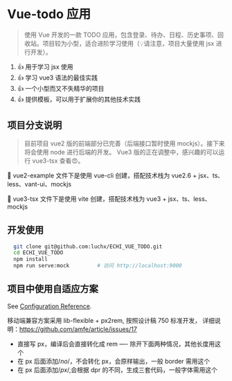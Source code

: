 # Vue-todo 应用

> 使用 Vue 开发的一款 TODO 应用，包含登录、待办、日程、历史事项、回收站。项目较为小型，适合进阶学习使用（💡请注意，项目大量使用 jsx 进行开发）。

1. 👍 用于学习 jsx 使用
2. 👍 学习 vue3 语法的最佳实践
3. 👍 一个小型而又不失精华的项目
4. 👍 提供模板，可以用于扩展你的其他技术实践

## 项目分支说明

> 目前项目 vue2 版的前端部分已完善（后端接口暂时使用 mockjs）。接下来将会使用 node 进行后端的开发。
> Vue3 版的正在调整中，感兴趣的可以运行 vue3-tsx 查看😍。

🍂 vue2-example 文件下是使用 vue-cli 创建，搭配技术栈为 vue2.6 + jsx、ts、less、vant-ui、mockjs

🚀 vue3-tsx 文件下是使用 vite 创建，搭配技术栈为 vue3 + jsx、ts、less、mockjs

## 开发使用

```bash
  git clone git@github.com:luchx/ECHI_VUE_TODO.git
  cd ECHI_VUE_TODO
  npm install
  npm run serve:mock         # 访问 http://localhost:9000
```

## 项目中使用自适应方案

See [Configuration Reference](https://cli.vuejs.org/config/).

移动端兼容方案采用 lib-flexible + px2rem, 按照设计稿 750 标准开发， 详细说明：<https://github.com/amfe/article/issues/17>

- 直接写 px，编译后会直接转化成 rem —- 除开下面两种情况，其他长度用这个
- 在 px 后面添加/_no_/，不会转化 px，会原样输出，一般 border 需用这个
- 在 px 后面添加/_px_/,会根据 dpr 的不同，生成三套代码，一般字体需用这个
